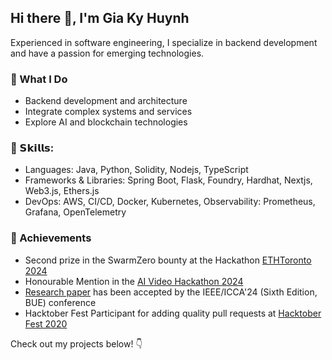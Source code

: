 ## Hi there 👋, I'm Gia Ky Huynh

Experienced in software engineering, I specialize in backend development and have a passion for emerging technologies.

### 🚀 What I Do

- Backend development and architecture
- Integrate complex systems and services
- Explore AI and blockchain technologies

### 🎯 𝗦𝗸𝗶𝗹𝗹𝘀:
- Languages: Java, Python, Solidity, Nodejs, TypeScript
- Frameworks & Libraries: Spring Boot, Flask, Foundry, Hardhat, Nextjs, Web3.js, Ethers.js
- DevOps: AWS, CI/CD, Docker, Kubernetes, Observability: Prometheus, Grafana, OpenTelemetry

### 🏅 Achievements

- Second prize in the SwarmZero bounty at the Hackathon [ETHToronto 2024](https://github.com/hgky95/milestone-maker)
- Honourable Mention in the [AI Video Hackathon 2024](https://github.com/hgky95/video-news-ai)
- [Research paper](https://github.com/hgky95/smart-caption-ai) has been accepted by the IEEE/ICCA'24 (Sixth Edition, BUE) conference
- Hacktober Fest Participant for adding quality pull requests at [Hacktober Fest 2020](https://dev.to/hgky95/my-first-journey-on-the-open-source-world-4hj9)

Check out my projects below! 👇
